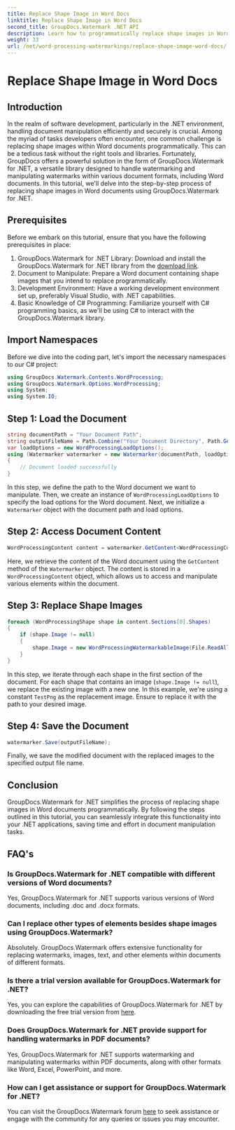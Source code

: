 ```yaml
---
title: Replace Shape Image in Word Docs
linktitle: Replace Shape Image in Word Docs
second_title: GroupDocs.Watermark .NET API
description: Learn how to programmatically replace shape images in Word documents using GroupDocs.Watermark for .NET. Simplify document manipulation tasks effortlessly.
weight: 33
url: /net/word-processing-watermarkings/replace-shape-image-word-docs/
---
```


# Replace Shape Image in Word Docs

## Introduction
In the realm of software development, particularly in the .NET environment, handling document manipulation efficiently and securely is crucial. Among the myriad of tasks developers often encounter, one common challenge is replacing shape images within Word documents programmatically. This can be a tedious task without the right tools and libraries.
Fortunately, GroupDocs offers a powerful solution in the form of GroupDocs.Watermark for .NET, a versatile library designed to handle watermarking and manipulating watermarks within various document formats, including Word documents. In this tutorial, we'll delve into the step-by-step process of replacing shape images in Word documents using GroupDocs.Watermark for .NET.
## Prerequisites
Before we embark on this tutorial, ensure that you have the following prerequisites in place:
1. GroupDocs.Watermark for .NET Library: Download and install the GroupDocs.Watermark for .NET library from the [download link](https://releases.groupdocs.com/Watermark/net/).
2. Document to Manipulate: Prepare a Word document containing shape images that you intend to replace programmatically.
3. Development Environment: Have a working development environment set up, preferably Visual Studio, with .NET capabilities.
4. Basic Knowledge of C# Programming: Familiarize yourself with C# programming basics, as we'll be using C# to interact with the GroupDocs.Watermark library.
## Import Namespaces
Before we dive into the coding part, let's import the necessary namespaces to our C# project:
```csharp
using GroupDocs.Watermark.Contents.WordProcessing;
using GroupDocs.Watermark.Options.WordProcessing;
using System;
using System.IO;
```
## Step 1: Load the Document
```csharp
string documentPath = "Your Document Path";
string outputFileName = Path.Combine("Your Document Directory", Path.GetFileName(documentPath));
var loadOptions = new WordProcessingLoadOptions();
using (Watermarker watermarker = new Watermarker(documentPath, loadOptions))
{
    // Document loaded successfully
}
```
In this step, we define the path to the Word document we want to manipulate. Then, we create an instance of `WordProcessingLoadOptions` to specify the load options for the Word document. Next, we initialize a `Watermarker` object with the document path and load options.
## Step 2: Access Document Content
```csharp
WordProcessingContent content = watermarker.GetContent<WordProcessingContent>();
```
Here, we retrieve the content of the Word document using the `GetContent` method of the `Watermarker` object. The content is stored in a `WordProcessingContent` object, which allows us to access and manipulate various elements within the document.
## Step 3: Replace Shape Images
```csharp
foreach (WordProcessingShape shape in content.Sections[0].Shapes)
{
    if (shape.Image != null)
    {
        shape.Image = new WordProcessingWatermarkableImage(File.ReadAllBytes(Constants.TestPng));
    }
}
```
In this step, we iterate through each shape in the first section of the document. For each shape that contains an image (`shape.Image != null`), we replace the existing image with a new one. In this example, we're using a constant `TestPng` as the replacement image. Ensure to replace it with the path to your desired image.
## Step 4: Save the Document
```csharp
watermarker.Save(outputFileName);
```
Finally, we save the modified document with the replaced images to the specified output file name.

## Conclusion
GroupDocs.Watermark for .NET simplifies the process of replacing shape images in Word documents programmatically. By following the steps outlined in this tutorial, you can seamlessly integrate this functionality into your .NET applications, saving time and effort in document manipulation tasks.
## FAQ's
### Is GroupDocs.Watermark for .NET compatible with different versions of Word documents?
Yes, GroupDocs.Watermark for .NET supports various versions of Word documents, including .doc and .docx formats.
### Can I replace other types of elements besides shape images using GroupDocs.Watermark?
Absolutely. GroupDocs.Watermark offers extensive functionality for replacing watermarks, images, text, and other elements within documents of different formats.
### Is there a trial version available for GroupDocs.Watermark for .NET?
Yes, you can explore the capabilities of GroupDocs.Watermark for .NET by downloading the free trial version from [here](https://releases.groupdocs.com/).
### Does GroupDocs.Watermark for .NET provide support for handling watermarks in PDF documents?
Yes, GroupDocs.Watermark for .NET supports watermarking and manipulating watermarks within PDF documents, along with other formats like Word, Excel, PowerPoint, and more.
### How can I get assistance or support for GroupDocs.Watermark for .NET?
You can visit the GroupDocs.Watermark forum [here](https://forum.groupdocs.com/c/watermark/19) to seek assistance or engage with the community for any queries or issues you may encounter.
